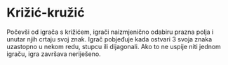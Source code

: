 # Križić-kružić
Počevši od igrača s križićem, igrači naizmjenično odabiru prazna polja i unutar njih crtaju svoj znak. Igrač pobjeđuje kada ostvari 3 svoja znaka uzastopno u nekom redu, stupcu ili dijagonali. Ako to ne uspije niti jednom igraču, igra završava neriješeno.

